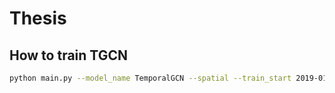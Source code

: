 # Thesis

## How to train TGCN
```bash
python main.py --model_name TemporalGCN --spatial --train_start 2019-01-01 --test_start 2020-05-01 --covariates --batch_size 32 --max_epochs 10   
```